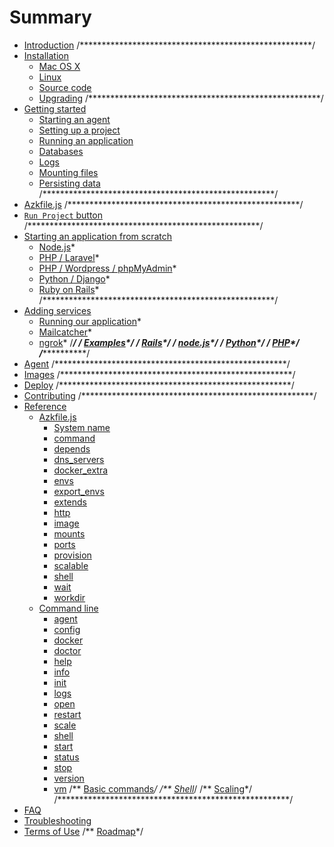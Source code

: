 # Summary

* [Introduction](README.md)
/*****************************************************/
* [Installation](installation/README.md)
   * [Mac OS X](installation/mac_os_x.md)
   * [Linux](installation/linux.md)
   * [Source code](installation/source-code.md)
   * [Upgrading](installation/upgrading.md)
/*****************************************************/
* [Getting started](getting-started/README.md)
   * [Starting an agent](getting-started/starting-agent.md)
   * [Setting up a project](getting-started/configs-project.md)
   * [Running an application](getting-started/running-application.md)
   * [Databases](getting-started/database.md)
   * [Logs](getting-started/logs.md)
   * [Mounting files](getting-started/mounts-files.md)
   * [Persisting data](getting-started/persisting-data.md)
/*****************************************************/
* [Azkfile.js](azkfilejs/README.md)
/*****************************************************/
* [`Run Project` button](run-project-button/README.md)
/*****************************************************/
* [Starting an application from scratch](starting-from-scratch/README.md)
   * [Node.js](starting-from-scratch/nodejs.md)*
   * [PHP / Laravel](starting-from-scratch/php-laravel.md)*
   * [PHP / Wordpress / phpMyAdmin](starting-from-scratch/php-wordpress-phpmyadmin.md)*
   * [Python / Django](starting-from-scratch/python-django.md)*
   * [Ruby on Rails](starting-from-scratch/ruby-rails.md)*
/*****************************************************/
* [Adding services](adding-services/README.md)
   * [Running our application](adding-services/running-our-application.md)*
   * [Mailcatcher](adding-services/mailcatcher.md)*
   * [ngrok](adding-services/ngrok.md)*
/*****************************************************/
/** [Examples](exemplos/README.md)*/
   /** [Rails](exemplos/rails.md)*/
   /** [node.js](exemplos/nodejs.md)*/
   /** [Python](exemplos/python.md)*/
   /** [PHP](exemplos/php.md)*/
/*****************************************************/
* [Agent](agent/README.md)
/*****************************************************/
* [Images](images/README.md)
/*****************************************************/
* [Deploy](deploy/README.md)
/*****************************************************/
* [Contributing](contributing/README.md)
/*****************************************************/
* [Reference](reference/README.md)
   * [Azkfile.js](reference/azkfilejs/README.md)
     * [System name](reference/azkfilejs/system_name.md)
     * [command](reference/azkfilejs/command.md)
     * [depends](reference/azkfilejs/depends.md)
     * [dns_servers](reference/azkfilejs/dns_servers.md)
     * [docker_extra](reference/azkfilejs/docker_extra.md)
     * [envs](reference/azkfilejs/envs.md)
     * [export_envs](reference/azkfilejs/export_envs.md)
     * [extends](reference/azkfilejs/extends.md)
     * [http](reference/azkfilejs/http.md)
     * [image](reference/azkfilejs/image.md)
     * [mounts](reference/azkfilejs/mounts.md)
     * [ports](reference/azkfilejs/ports.md)
     * [provision](reference/azkfilejs/provision.md)
     * [scalable](reference/azkfilejs/scalable.md)
     * [shell](reference/azkfilejs/shell.md)
     * [wait](reference/azkfilejs/wait.md)
     * [workdir](reference/azkfilejs/workdir.md)
   * [Command line](reference/cli/README.md)
     * [agent](reference/cli/agent.md)
     * [config](reference/cli/config.md)
     * [docker](reference/cli/docker.md)
     * [doctor](reference/cli/doctor.md)
     * [help](reference/cli/help.md)
     * [info](reference/cli/info.md)
     * [init](reference/cli/init.md)
     * [logs](reference/cli/logs.md)
     * [open](reference/cli/open.md)
     * [restart](reference/cli/restart.md)
     * [scale](reference/cli/scale.md)
     * [shell](reference/cli/shell.md)
     * [start](reference/cli/start.md)
     * [status](reference/cli/status.md)
     * [stop](reference/cli/stop.md)
     * [version](reference/cli/version.md)
     * [vm](reference/cli/vm.md)
   /** [Basic commands](azkfilejs/basic.md)*/
   /** [Shell](azkfilejs/shell.md)*/
   /** [Scaling](azkfilejs/escalando.md)*/
/*****************************************************/
* [FAQ](faq/README.md)
* [Troubleshooting](troubleshooting/README.md)
* [Terms of Use](terms-of-use/README.md)
/** [Roadmap](roadmap/README.md)*/
